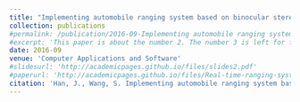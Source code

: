 ```yaml
---
title: "Implementing automobile ranging system based on binocular stereo-vision technology"
collection: publications
#permalink: /publication/2016-09-Implementing automobile ranging system based on binocular stereo-vision technology
#excerpt: 'This paper is about the number 2. The number 3 is left for future work.'
date: 2016-09
venue: 'Computer Applications and Software'
#slidesurl: 'http://academicpages.github.io/files/slides2.pdf'
#paperurl: 'http://academicpages.github.io/files/Real-time-ranging-system-based-on-stereo-vision-technology.pdf'
citation: 'Han, J., Wang, S. Implementing automobile ranging system based on binocular stereo-vision technology. Computer Applications and Software, 2016 (09).'
---
```


